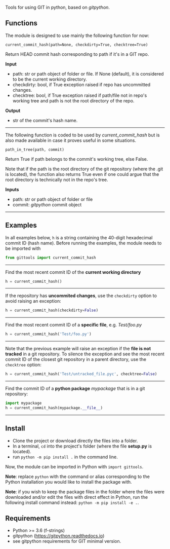Tools for using GIT in python, based on *gitpython*.

Functions
---------

The module is designed to use mainly the following function for now:

`current_commit_hash(path=None, checkdirty=True, checktree=True)`

Return HEAD commit hash corresponding to path if it's in a GIT repo.

**Input**
- path: str or path object of folder or file. If None (default), it is
considered to be the current working directory.
- checkdirty: bool, if True exception raised if repo has uncommitted changes.
- checktree: bool, if True exception raised if path/file not in repo's
working tree and path is not the root directory of the repo.

**Output**
- str of the commit's hash name.
---

The following function is coded to be used by *current_commit_hash* but is also made available in case it proves useful in some situations.

`path_in_tree(path, commit)`

Return True if path belongs to the commit's working tree, else False.

Note that if the path is the root directory of the git repository (where
the .git is located), the function also returns True even if one could
argue that the root directory is technically not in the repo's tree.

**Inputs**
- path: str or path object of folder or file
- commit: *gitpython* commit object

---


Examples
--------

In all examples below, `h` is a string containing the 40-digit hexadecimal commit ID (hash name). Before running the examples, the module needs to be imported with
```python
from gittools import current_commit_hash
```

---

Find the most recent commit ID of the **current working directory**
```python
h = current_commit_hash()
```

---

If the repository has **uncommited changes**, use the `checkdirty` option to avoid raising an exception:
```python
h = current_commit_hash(checkdirty=False)
```

---

Find the most recent commit ID of a **specific file**, e.g. *Test/foo.py*
```python
h = current_commit_hash('Test/foo.py')
```

---

Note that the previous example will raise an exception if the **file is not tracked** in a git repository. To silence the exception and see the most recent commit ID of the closest git repository in a parent directory, use the `checktree` option:
```python
h = current_commit_hash('Test/untracked_file.pyc', checktree=False)
```

---

Find the commit ID of a **python package** *mypackage* that is in a git repository:
```python
import mypackage
h = current_commit_hash(mypackage.__file__)
```

---

Install
-------

- Clone the project or download directly the files into a folder.
- In a terminal, `cd` into the project's folder (where the file
__setup.py__ is located).
- run `python -m pip install .` in the command line.

Now, the module can be imported in Python with `import gittools`.

**Note**: replace `python` with the command or alias corresponding to the Python installation you would like to install the package with.

**Note**: if you wish to keep the package files in the folder where the files
were downloaded and/or edit the files with direct effect in Python, run the
following install command instead: `python -m pip install -e .`.


Requirements
------------

- Python >= 3.6 (f-strings)
- gitpython (https://gitpython.readthedocs.io)
- see gitpython requirements for GIT minimal version.